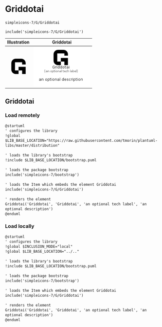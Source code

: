 # Griddotai


```text
simpleicons-7/G/Griddotai
```

```text
include('simpleicons-7/G/Griddotai')
```



| Illustration | Griddotai |
| :---: | :---: |
| ![illustration for Illustration](../../simpleicons-7/G/Griddotai.png) | ![illustration for Griddotai](../../simpleicons-7/G/Griddotai.Local.png) |




## Griddotai

### Load remotely
```plantuml
@startuml
' configures the library
!global $LIB_BASE_LOCATION="https://raw.githubusercontent.com/tmorin/plantuml-libs/master/distribution"

' loads the library's bootstrap
!include $LIB_BASE_LOCATION/bootstrap.puml

' loads the package bootstrap
include('simpleicons-7/bootstrap')

' loads the Item which embeds the element Griddotai
include('simpleicons-7/G/Griddotai')

' renders the element
Griddotai('Griddotai', 'Griddotai', 'an optional tech label', 'an optional description')
@enduml
```

### Load locally
```plantuml
@startuml
' configures the library
!global $INCLUSION_MODE="local"
!global $LIB_BASE_LOCATION="../.."

' loads the library's bootstrap
!include $LIB_BASE_LOCATION/bootstrap.puml

' loads the package bootstrap
include('simpleicons-7/bootstrap')

' loads the Item which embeds the element Griddotai
include('simpleicons-7/G/Griddotai')

' renders the element
Griddotai('Griddotai', 'Griddotai', 'an optional tech label', 'an optional description')
@enduml
```

